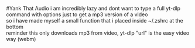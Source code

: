 #Yank That Audio
i am incredibly lazy and dont want to type a full yt-dlp command with options just to get a mp3 version of a video
<br>
so i have made myself a small function that i placed inside ~/.zshrc at the bottom 
<br> 
reminder this only downloads mp3 from video, yt-dlp "url" is the easy video way (webm)
